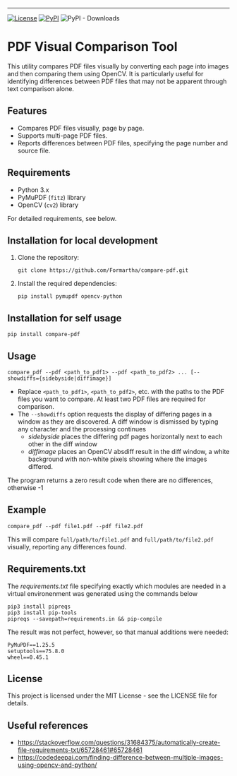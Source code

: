 ------

[![License](https://img.shields.io/badge/License-MIT-blue.svg)](https://github.com/Formartha/compare-pdf/blob/main/LICENSE)
[![PyPI](https://img.shields.io/pypi/v/compare-pdf)](https://pypi.org/project/compare-pdf)
![PyPI - Downloads](https://img.shields.io/pypi/dm/compare-pdf)

PDF Visual Comparison Tool
==========================
This utility compares PDF files visually by converting each page into images and then comparing them using OpenCV.
It is particularly useful for identifying differences between PDF files that may not be apparent through text comparison alone.

Features
--------
*   Compares PDF files visually, page by page.
*   Supports multi-page PDF files.
*   Reports differences between PDF files, specifying the page number and source file.

Requirements
------------
*   Python 3.x
*   PyMuPDF (`fitz`) library
*   OpenCV (`cv2`) library

For detailed requirements, see below.

Installation for local development
------------
1.  Clone the repository:
    
    `git clone https://github.com/Formartha/compare-pdf.git`
    

2.  Install the required dependencies:
    
    `pip install pymupdf opencv-python`
    

Installation for self usage
------------
`pip install compare-pdf`

Usage
-----
```
compare_pdf --pdf <path_to_pdf1> --pdf <path_to_pdf2> ... [--showdiffs={sidebyside|diffimage}]
```

* Replace `<path_to_pdf1>`, `<path_to_pdf2>`, etc. with the paths to the PDF files you want to compare. At least two PDF files are required for comparison.
* The `--showdiffs` option requests the display of differing pages in a window as they are discovered. A diff window is dismissed by typing any character and the processing continues
    * _sidebyside_ places the differing pdf pages horizontally next to each other in the diff window
    * _diffimage_ places an OpenCV absdiff result in the diff window, a white background with non-white pixels showing where the images differed.

The program returns a zero result code when there are no differences, otherwise -1

Example
-------
`compare_pdf --pdf file1.pdf --pdf file2.pdf`

This will compare `full/path/to/file1.pdf` and `full/path/to/file2.pdf` visually, reporting any differences found.

Requirements.txt
----------------
The _requirements.txt_ file specifying exactly which modules are needed in a virtual environenment was generated using the commands below
```
pip3 install pipreqs
pip3 install pip-tools
pipreqs --savepath=requirements.in && pip-compile
```
The result was not perfect, however, so that manual additions were needed:
```
PyMuPDF==1.25.5
setuptools==75.8.0
wheel==0.45.1
```

License
-------
This project is licensed under the MIT License - see the LICENSE file for details.

Useful references
-----------------
* https://stackoverflow.com/questions/31684375/automatically-create-file-requirements-txt/65728461#65728461
* https://codedeepai.com/finding-difference-between-multiple-images-using-opencv-and-python/
